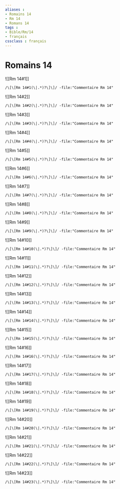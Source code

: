```yaml
---
aliases : 
- Romains 14
- Rm 14
- Romans 14
tags : 
- Bible/Rm/14
- français
cssclass : français
---
```


# Romains 14

![[Rm 14#1]]

```query
/\[\[Rm 14#1(\|.*)?\]\]/ -file:"Commentaire Rm 14"
```

![[Rm 14#2]]

```query
/\[\[Rm 14#2(\|.*)?\]\]/ -file:"Commentaire Rm 14"
```

![[Rm 14#3]]

```query
/\[\[Rm 14#3(\|.*)?\]\]/ -file:"Commentaire Rm 14"
```

![[Rm 14#4]]

```query
/\[\[Rm 14#4(\|.*)?\]\]/ -file:"Commentaire Rm 14"
```

![[Rm 14#5]]

```query
/\[\[Rm 14#5(\|.*)?\]\]/ -file:"Commentaire Rm 14"
```

![[Rm 14#6]]

```query
/\[\[Rm 14#6(\|.*)?\]\]/ -file:"Commentaire Rm 14"
```

![[Rm 14#7]]

```query
/\[\[Rm 14#7(\|.*)?\]\]/ -file:"Commentaire Rm 14"
```

![[Rm 14#8]]

```query
/\[\[Rm 14#8(\|.*)?\]\]/ -file:"Commentaire Rm 14"
```

![[Rm 14#9]]

```query
/\[\[Rm 14#9(\|.*)?\]\]/ -file:"Commentaire Rm 14"
```

![[Rm 14#10]]

```query
/\[\[Rm 14#10(\|.*)?\]\]/ -file:"Commentaire Rm 14"
```

![[Rm 14#11]]

```query
/\[\[Rm 14#11(\|.*)?\]\]/ -file:"Commentaire Rm 14"
```

![[Rm 14#12]]

```query
/\[\[Rm 14#12(\|.*)?\]\]/ -file:"Commentaire Rm 14"
```

![[Rm 14#13]]

```query
/\[\[Rm 14#13(\|.*)?\]\]/ -file:"Commentaire Rm 14"
```

![[Rm 14#14]]

```query
/\[\[Rm 14#14(\|.*)?\]\]/ -file:"Commentaire Rm 14"
```

![[Rm 14#15]]

```query
/\[\[Rm 14#15(\|.*)?\]\]/ -file:"Commentaire Rm 14"
```

![[Rm 14#16]]

```query
/\[\[Rm 14#16(\|.*)?\]\]/ -file:"Commentaire Rm 14"
```

![[Rm 14#17]]

```query
/\[\[Rm 14#17(\|.*)?\]\]/ -file:"Commentaire Rm 14"
```

![[Rm 14#18]]

```query
/\[\[Rm 14#18(\|.*)?\]\]/ -file:"Commentaire Rm 14"
```

![[Rm 14#19]]

```query
/\[\[Rm 14#19(\|.*)?\]\]/ -file:"Commentaire Rm 14"
```

![[Rm 14#20]]

```query
/\[\[Rm 14#20(\|.*)?\]\]/ -file:"Commentaire Rm 14"
```

![[Rm 14#21]]

```query
/\[\[Rm 14#21(\|.*)?\]\]/ -file:"Commentaire Rm 14"
```

![[Rm 14#22]]

```query
/\[\[Rm 14#22(\|.*)?\]\]/ -file:"Commentaire Rm 14"
```

![[Rm 14#23]]

```query
/\[\[Rm 14#23(\|.*)?\]\]/ -file:"Commentaire Rm 14"
```

